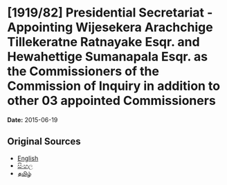 # [1919/82] Presidential Secretariat - Appointing Wijesekera Arachchige Tillekeratne Ratnayake Esqr. and Hewahettige Sumanapala Esqr. as the Commissioners of the Commission of Inquiry in addition to other 03 appointed Commissioners

**Date:** 2015-06-19

## Original Sources

- [English](https://documents.gov.lk/view/extra-gazettes/2015/6/1919-82_E.pdf)
- [සිංහල](https://documents.gov.lk/view/extra-gazettes/2015/6/1919-82_S.pdf)
- [தமிழ்](https://documents.gov.lk/view/extra-gazettes/2015/6/1919-82_T.pdf)
